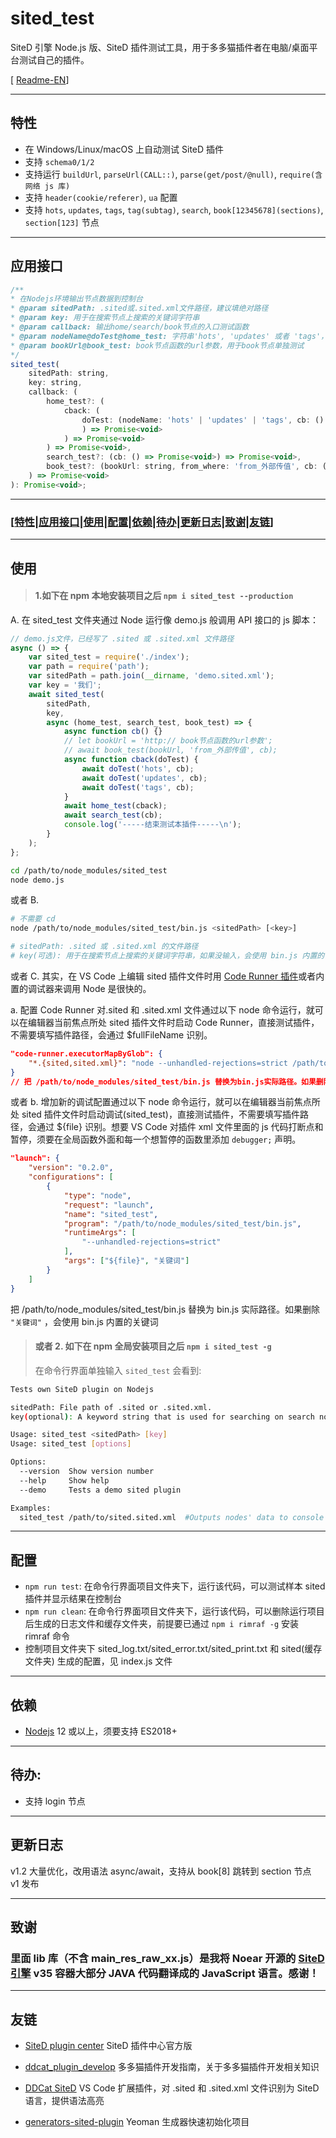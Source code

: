 # sited_test

SiteD 引擎 Node.js 版、SiteD 插件测试工具，用于多多猫插件者在电脑/桌面平台测试自己的插件。

[ [Readme-EN](README.md)]

---

## 特性

-   在 Windows/Linux/macOS 上自动测试 SiteD 插件
-   支持 `schema0/1/2`
-   支持运行 `buildUrl`, `parseUrl(CALL::)`, `parse(get/post/@null)`, `require(含网络 js 库)`
-   支持 `header(cookie/referer)`, `ua` 配置
-   支持 `hots`, `updates`, `tags`, `tag(subtag)`, `search`, `book[12345678](sections)`, `section[123]` 节点

---

## 应用接口

```js
/**
* 在Nodejs环境输出节点数据到控制台
* @param sitedPath: .sited或.sited.xml文件路径，建议填绝对路径
* @param key: 用于在搜索节点上搜索的关键词字符串
* @param callback: 输出home/search/book节点的入口测试函数
* @param nodeName@doTest@home_test: 字符串'hots', 'updates' 或者 'tags'，用于开始hots/updates/tags节点的测试函数
* @param bookUrl@book_test: book节点函数的url参数，用于book节点单独测试
*/
sited_test(
    sitedPath: string,
    key: string,
    callback: (
        home_test?: (
            cback: (
                doTest: (nodeName: 'hots' | 'updates' | 'tags', cb: () => Promise<void>
                ) => Promise<void>
            ) => Promise<void>
        ) => Promise<void>,
        search_test?: (cb: () => Promise<void>) => Promise<void>,
        book_test?: (bookUrl: string, from_where: 'from_外部传值', cb: () => Promise<void>) => Promise<void>
    ) => Promise<void>
): Promise<void>;
```

---

### [[特性](#特性)|[应用接口](#应用接口)|[使用](#使用)|[配置](#配置)|[依赖](#依赖)|[待办](#待办)|[更新日志](#更新日志)|[致谢](#致谢)|[友链](#友链)]

---

## 使用

> #### 1.如下在 npm 本地安装项目之后 `npm i sited_test --production`

A. 在 sited_test 文件夹通过 Node 运行像 demo.js 般调用 API 接口的 js 脚本：

```js
// demo.js文件，已经写了 .sited 或 .sited.xml 文件路径
async () => {
    var sited_test = require('./index');
    var path = require('path');
    var sitedPath = path.join(__dirname, 'demo.sited.xml');
    var key = '我们';
    await sited_test(
        sitedPath,
        key,
        async (home_test, search_test, book_test) => {
            async function cb() {}
            // let bookUrl = 'http:// book节点函数的url参数';
            // await book_test(bookUrl, 'from_外部传值', cb);
            async function cback(doTest) {
                await doTest('hots', cb);
                await doTest('updates', cb);
                await doTest('tags', cb);
            }
            await home_test(cback);
            await search_test(cb);
            console.log('-----结束测试本插件-----\n');
        }
    );
};
```

```bash
cd /path/to/node_modules/sited_test
node demo.js
```

或者 B.

```bash
# 不需要 cd
node /path/to/node_modules/sited_test/bin.js <sitedPath> [<key>]

# sitedPath: .sited 或 .sited.xml 的文件路径
# key(可选): 用于在搜索节点上搜索的关键词字符串，如果没输入，会使用 bin.js 内置的关键词
```

或者 C. 其实，在 VS Code 上编辑 sited 插件文件时用 [Code Runner 插件](https://marketplace.visualstudio.com/items?itemName=formulahendry.code-runner)或者内置的调试器来调用 Node 是很快的。

a. 配置 Code Runner 对.sited 和 .sited.xml 文件通过以下 node 命令运行，就可以在编辑器当前焦点所处 sited 插件文件时启动 Code Runner，直接测试插件，不需要填写插件路径，会通过 \$fullFileName 识别。

```json
"code-runner.executorMapByGlob": {
    "*.{sited,sited.xml}": "node --unhandled-rejections=strict /path/to/node_modules/sited_test/bin.js $fullFileName key"
}
// 把 /path/to/node_modules/sited_test/bin.js 替换为bin.js实际路径。如果删除(key)，会使用 bin.js 内置的关键词
```

或者 b. 增加新的调试配置通过以下 node 命令运行，就可以在编辑器当前焦点所处 sited 插件文件时启动调试(sited_test)，直接测试插件，不需要填写插件路径，会通过 \${file} 识别。想要 VS Code 对插件 xml 文件里面的 js 代码打断点和暂停，须要在全局函数外面和每一个想暂停的函数里添加 `debugger;` 声明。

```json
"launch": {
    "version": "0.2.0",
    "configurations": [
        {
            "type": "node",
            "request": "launch",
            "name": "sited_test",
            "program": "/path/to/node_modules/sited_test/bin.js",
            "runtimeArgs": [
                "--unhandled-rejections=strict"
            ],
            "args": ["${file}", "关键词"]
        }
    ]
}
```

把 /path/to/node_modules/sited_test/bin.js 替换为 bin.js 实际路径。如果删除 `"关键词"` ，会使用 bin.js 内置的关键词

> #### 或者 2. 如下在 npm 全局安装项目之后 `npm i sited_test -g`
>
> 在命令行界面单独输入 `sited_test` 会看到:

```bash
Tests own SiteD plugin on Nodejs

sitedPath: File path of .sited or .sited.xml.
key(optional): A keyword string that is used for searching on search node, if not be inputted, built-in keyword of bin.js would be used.

Usage: sited_test <sitedPath> [key]
Usage: sited_test [options]

Options:
  --version  Show version number
  --help     Show help
  --demo     Tests a demo sited plugin

Examples:
  sited_test /path/to/sited.sited.xml  #Outputs nodes' data to console on Nodejs.
```

---

## 配置

-   `npm run test`: 在命令行界面项目文件夹下，运行该代码，可以测试样本 sited 插件并显示结果在控制台
-   `npm run clean`: 在命令行界面项目文件夹下，运行该代码，可以删除运行项目后生成的日志文件和缓存文件夹，前提要已通过 `npm i rimraf -g` 安装 rimraf 命令
-   控制项目文件夹下 sited_log.txt/sited_error.txt/sited_print.txt 和 sited(缓存文件夹) 生成的配置，见 index.js 文件

---

## 依赖

-   [Nodejs](https://nodejs.org/en/) 12 或以上，须要支持 ES2018+

---

## 待办:

-   支持 login 节点

---

## 更新日志

v1.2 大量优化，改用语法 async/await，支持从 book[8] 跳转到 section 节点<br />
v1 发布

---

## 致谢

### 里面 lib 库（不含 main_res_raw_xx.js）是我将 Noear 开源的 [SiteD 引擎](https://github.com/noear/SiteD) v35 容器大部分 JAVA 代码翻译成的 JavaScript 语言。感谢！

---

## 友链

-   [SiteD plugin center](http://sited.noear.org/) SiteD 插件中心官方版

-   [ddcat_plugin_develop](https://www.kancloud.cn/magicdmer/ddcat_plugin_develop) 多多猫插件开发指南，关于多多猫插件开发相关知识

-   [DDCat SiteD](https://github.com/Yinr/DDCa-SiteD.vscode-ext) VS Code 扩展插件，对 .sited 和 .sited.xml 文件识别为 SiteD 语言，提供语法高亮

-   [generators-sited-plugin](https://github.com/htynkn/generators-sited-plugin) Yeoman 生成器快速初始化项目
